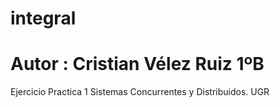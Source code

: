 # integral
# Autor : Cristian Vélez Ruiz 1ºB
Ejercicio Practica 1 Sistemas Concurrentes y Distribuidos. UGR
